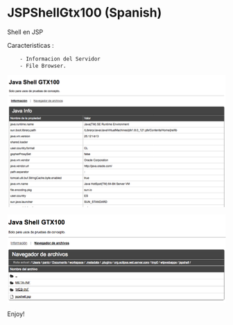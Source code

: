 # JSPShellGtx100 (Spanish)

Shell en JSP 

Caracteristicas :

        - Informacion del Servidor
        - File Browser.

![Screenshot](1.png)
	
![Screenshot](2.png)


Enjoy!
